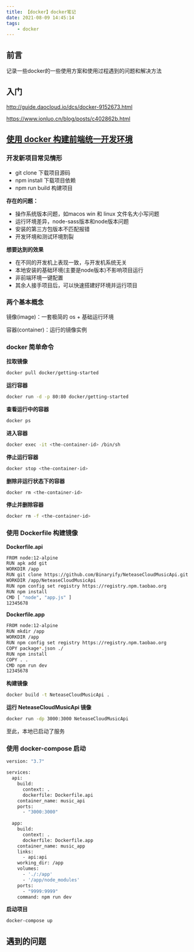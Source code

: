 ```yaml
---
title: 【docker】docker笔记
date: 2021-08-09 14:45:14
tags:
	- docker
---
```






## 前言

记录一些docker的一些使用方案和使用过程遇到的问题和解决方法



## 入门

http://guide.daocloud.io/dcs/docker-9152673.html

https://www.ionluo.cn/blog/posts/c402862b.html



## [使用 docker 构建前端统一开发环境](https://blog.csdn.net/weixin_43365116/article/details/114241529)

### 开发新项目常见情形

- git clone 下载项目源码
- npm install 下载项目依赖
- npm run build 构建项目

**存在的问题：**

- 操作系统版本问题，如macos win 和 linux 文件名大小写问题
- 运行环境差异，node-sass版本和node版本问题
- 安装的第三方包版本不匹配报错
- 开发环境和测试环境割裂

**想要达到的效果**

- 在不同的开发机上表现一致，与开发机系统无关
- 本地安装的基础环境(主要是node版本)不影响项目运行
- 非前端环境一键配置
- 其余人接手项目后，可以快速搭建好环境并运行项目



### 两个基本概念

镜像(image)：一套极简的 os + 基础运行环境

容器(container)：运行的镜像实例



### docker 简单命令

**拉取镜像**

```bash
docker pull docker/getting-started
```

**运行容器**

```bash
docker run -d -p 80:80 docker/getting-started
```

**查看运行中的容器**

```bash
docker ps
```

**进入容器**

```bash
docker exec -it <the-container-id> /bin/sh
```

**停止运行容器**

```bash
docker stop <the-container-id>
```

**删除非运行状态下的容器**

```bash
docker rm <the-container-id>
```

**停止并删除容器**

```bash
docker rm -f <the-container-id>
```



### 使用 Dockerfile 构建镜像

**Dockerfile.api**

```bash
FROM node:12-alpine
RUN apk add git
WORKDIR /app
RUN git clone https://github.com/Binaryify/NeteaseCloudMusicApi.git
WORKDIR /app/NeteaseCloudMusicApi
RUN npm config set registry https://registry.npm.taobao.org 
RUN npm install
CMD [ "node", "app.js" ]
12345678
```

**Dockerfile.app**

```bash
FROM node:12-alpine
RUN mkdir /app
WORKDIR /app
RUN npm config set registry https://registry.npm.taobao.org 
COPY package*.json ./
RUN npm install
COPY . .
CMD npm run dev
12345678
```

**构建镜像**

```bash
docker build -t NeteaseCloudMusicApi .
```

**运行 NeteaseCloudMusicApi 镜像**

```bash
docker run -dp 3000:3000 NeteaseCloudMusicApi
```

至此，本地已启动了服务



### 使用 docker-compose 启动

```bash
version: "3.7"

services: 
  api:
    build: 
      context: .
      dockerfile: Dockerfile.api
    container_name: music_api
    ports: 
      - "3000:3000"
  
  app:
    build: 
      context: .
      dockerfile: Dockerfile.app
    container_name: music_app
    links: 
      - api:api
    working_dir: /app
    volumes: 
      - './:/app'
      - '/app/node_modules'
    ports: 
      - "9999:9999"
    command: npm run dev
```

**启动项目**

```bash
docker-compose up
```







## 遇到的问题

